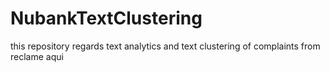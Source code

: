 # NubankTextClustering
this repository regards text analytics and text clustering of complaints from reclame aqui
 
